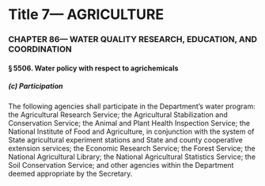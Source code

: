 
# Title 7— AGRICULTURE
### CHAPTER 86— WATER QUALITY RESEARCH, EDUCATION, AND COORDINATION
#### § 5506. Water policy with respect to agrichemicals
##### (c) Participation

The following agencies shall participate in the Department’s water program: the Agricultural Research Service; the Agricultural Stabilization and Conservation Service; the Animal and Plant Health Inspection Service; the National Institute of Food and Agriculture, in conjunction with the system of State agricultural experiment stations and State and county cooperative extension services; the Economic Research Service; the Forest Service; the National Agricultural Library; the National Agricultural Statistics Service; the Soil Conservation Service; and other agencies within the Department deemed appropriate by the Secretary.
